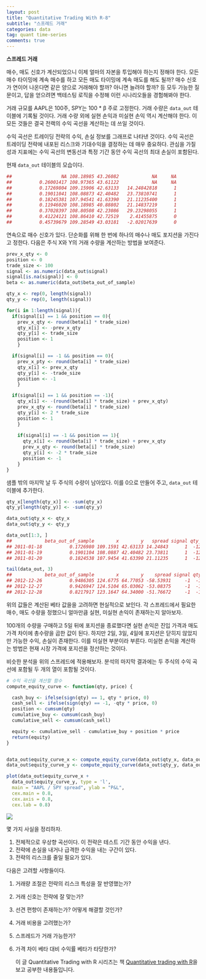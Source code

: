 ```yaml
---
layout: post
title: "Quantitative Trading With R-8"
subtitle: "스프레드 거래"
categories: data
tag: quant time-series
comments: true
---
```


**스프레드 거래**

매수, 매도 신호가 계산되었으니 이제 얼마의 자본을 투입해야 하는지 정해야 한다. 모든 매수 타이밍에 계속 매수를 하고 모든 매도 타이밍에 계속 매도를 해도 될까? 매수 신호가 연이어 나온다면 같은 양으로 거래해야 할까? 아니면 늘려야 할까? 등 모두 가능한 질문이고, 답을 얻으려면 백테스팅 로직을 수정해 이런 시나리오들을 경험해봐야 한다.

거래 규모를 AAPL은 100주, SPY는 100 * β 주로 고정한다. 거래 수량은 ```data_out```  테이블에 기록될 것이다. 거래 수량 외에 실현 손익과 미실현 손익 역시 계산해야 한다. 이 모든 것들은 결국 전랙의 수익 곡선을 계산하는 데 쓰일 것이다.

수익 곡선은 트레이딩 전략의 수익, 손실 정보를 그래프로 나타낸 것이다. 수익 곡선은 트레이딩 전략에 내포된 리스크와 기대수익을 결정하는 데 매우 중요하다. 관심을 가질 성과 지표에는 수익 곡선의 변동선과 특정 기간 동안 수익 곡선의 최대 손실이 포함된다.

현재 ```data_out``` 테이블의 모습이다.

```R
##                  NA 108.18985 43.26082            NA     NA
##          0.26001417 108.97365 43.61122            NA     NA
##          0.17269804 109.15906 42.63133   14.24842818      1
##          0.19011041 108.08873 42.40482   23.73810741      1
##          0.18245381 107.94541 41.63390   21.11235400      1
##          0.11946020 108.18985 40.88802   21.14837219      1
##          0.37028397 108.80508 42.23086   29.23298055      1
##          0.41224121 108.86410 42.72519    2.41455875      0
##          0.45739679 109.28549 43.03181   -2.02017639      0
```

연속으로 매수 신호가 있다. 단순화를 위해 한 번에 하나의 매수나 매도 포지션을 가진다고 정한다. 다음은 주식 X와 Y의 거래 수량을 계산하는 방법을 보여준다.

```R
prev_x_qty <- 0
position <- 0
trade_size <- 100
signal <- as.numeric(data_out$signal)
signal[is.na(signal)] <- 0
beta <- as.numeric(data_out$beta_out_of_sample)

qty_x <- rep(0, length(signal))
qty_y <- rep(0, length(signal))

for(i in 1:length(signal)){
  if(signal[i] == 1 && position == 0){
    prev_x_qty <- round(beta[i] * trade_size)
    qty_x[i] <- -prev_x_qty
    qty_y[i] <- trade_size
    position <- 1
    }

  if(signal[i] == -1 && position == 0){
    prev_x_pty <- round(beta[i] * trade_size)
    qty_x[i] <- prev_x_qty
    qty_y[i] <- -trade_size
    position <- -1
    }

  if(signal[i] == 1 && position == -1){
    qty_x[i] <- -(round(beta[i] * trade_size) + prev_x_qty)
    prev_x_qty <- round(beta[i] * trade_size)
    qty_y[i] <- 2 * trade_size
    position <- 1
    }
    
    if(signal[i] == -1 && position == 1){
      qty_x[i] <- round(beta[i] * trade_size) + prev_x_qty
      prev_x_qty <- round(beta[i] * trade_size)
      qty_y[i] <- -2 * trade_size
      position <- -1
    }
}
```

샘플 밖의 마지막 날 두 주식의 수량이 남아있다. 이를 0으로 만들어 주고, ```data_out``` 테이블에 추가한다.

```R
qty_x[length(qty_x)] <- -sum(qty_x)
qty_y[length(qty_y)] <- -sum(qty_y)

data_out$qty_x <- qty_x
data_out$qty_y <- qty_y

data_out[1:3, ]
##            beta_out_of_sample        x        y   spread signal qty_x qty_y
## 2011-01-18          0.1726980 109.1591 42.63133 14.24843      1  -121   100
## 2011-01-19          0.1901104 108.0887 42.40482 23.73811      1  -121     0
## 2011-01-20          0.1824538 107.9454 41.63390 21.11235      1  -121     0

tail(data_out, 3)
##            beta_out_of_sample        x        y    spread signal qty_x qty_y
## 2012-12-26          0.9486305 124.6775 64.77053 -58.53931     -1  -121     0
## 2012-12-27          0.9426947 124.5104 65.03062 -53.08375     -1  -121     0
## 2012-12-28          0.8217917 123.1647 64.34000 -51.76672     -1  -121   100
```

위의 값들은 계산된 베타 값을을 고려하면 현실적으로 보인다. 각 스프레드에서 필요한 매수, 매도 수량을 정했으니 얼마만큼 실현, 미실현 손익이 존재하는지 알아보자.

100개의 수량을 구매하고 5일 뒤에 포지션을 종료했다면 실현 손익은 진입 가격과 매도 가격 차이에 총수량을 곱한 값이 된다. 하지만 2일, 3일, 4일에 포지션은 닫히지 않았지만 가능한 수익, 손실이 존재한다. 이를 미실현 부분이라 부른다. 미실현 손익을 계산하는 방법은 현재 시장 가격에 포지션을 정산하는 것이다.

비슷한 분석을 위의 스프레드에 적용해보자. 분석의 마지막 결과에는 두 주식의 수익 곡선에 포함될 두 개의 열이 포함될 것이다.

```R
# 수익 곡선을 계산할 함수
compute_equity_curve <- function(qty, price) {

  cash_buy <- ifelse(sign(qty) == 1, qty * price, 0)
  cash_sell <- ifelse(sign(qty) == -1, -qty * price, 0)
  position <- cumsum(qty)
  cumulative_buy <- cumsum(cash_buy)
  cumulative_sell <- cumsum(cash_sell)

  equity <- cumulative_sell - cumulative_buy + position * price
  return(equity)
}


data_out$equity_curve_x <- compute_equity_curve(data_out$qty_x, data_out$x)
data_out$equity_curve_y <- compute_equity_curve(data_out$qty_y, data_out$y)

plot(data_out$equity_curve_x +
  data_out$equity_curve_y, type = 'l',
  main = "AAPL / SPY spread", ylab = "P&L",
  cex.main = 0.8,
  cex.axis = 0.8,
  cex.lab = 0.8)
```

![](https://imgur.com/KsTcNXA.png)

몇 가지 사실을 정리하자.

1. 전체적으로 우상향 곡선이다. 이 전략은 테스트 기간 동안 수익을 낸다.
2. 전략에 손실을 내거나 급격한 수익을 내는 구간이 있다.
3. 전략의 리스크를 줄일 필요가 있다.

다음은 고려할 사항들이다.

1. 거래량 조절은 전략의 리스크 특성을 잘 반영했는가?

2. 거래 신호는 전략에 잘 맞는가?

3. 선견 편향이 존재하는가? 어떻게 해결할 것인가?

4. 거래 비용을 고려했는가?

5. 스프레드가 거래 가능한가?

6. 가격 차이 베타 대비 수익률 베타가 타당한가?



   이 글 Quantitative Trading with R 시리즈는 책 [Quantitative trading with R](https://www.amazon.com/Quantitative-Trading-Understanding-Mathematical-Computational/dp/1137354070)을 보고 공부한 내용들입니다.
